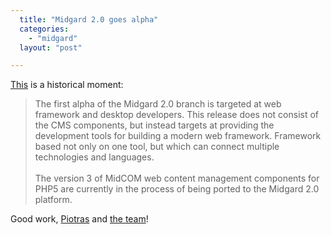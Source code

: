 ```yaml
---
  title: "Midgard 2.0 goes alpha"
  categories: 
    - "midgard"
  layout: "post"

---
```

[This](http://www.midgard-project.org/updates/view/1204025654.html) is a historical moment:

<blockquote>The first alpha of the Midgard 2.0 branch is targeted at web framework
and desktop developers. This release does not consist of the CMS
components, but instead targets at providing the development tools for
building a modern web framework. Framework based not only on one tool,
but which can connect multiple technologies and languages.<br /><br />
The version 3 of MidCOM web content management components for PHP5 are
currently in the process of being ported to the Midgard 2.0 platform.</blockquote>

Good work, [Piotras](http://blogs.nemein.com/people/piotras/) and [the team](http://www.midgard-project.org/community/whoswho/)!
